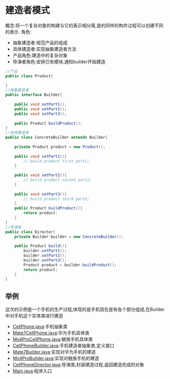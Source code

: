 # 建造者模式
概念:将一个复杂对象的构建与它的表示相分离,是的同样的构件过程可以创建不同的表示.
角色:
  - 抽象建造者:规范产品的组成
  - 具体建造者:实现抽象建造者方法
  - 产品角色:建造中的复杂对象
  - 导演者角色:安排已有模块,通知builder开始建造
 
```java
//产品
public class Product{
	
}	
//抽象建造者
public interface Builder{
	
	public void setPart1();
	public void setPart2();
	public void setPart3();
	
	public Product buildProduct();
}
//具体建造者
public class ConcreteBuilder extends Builder{
	
	private Product product = new Product();
	
	public void setPart1(){
		// build product first part1;
	}
	
	public void setPart2(){
		// build product second part2;
	}
	
	public void setPart3(){
		// build product third part3;
	}
	public Product buildProduct(){
		return product;
	}
}
//导演类
public class Director{
	private Builder builder = new ConcreteBuilder();
	
	public Product build(){
		builder.setPart1();
		builder.setPart2();
		builder.setPart3();
		Product product = builder.buildProduct();
		return product;
	}
}
```

## 举例
这次的示例是一个手机的生产过程,体现的是手机现在是有各个部分组成,在Builder中对手机这个实体类进行建造

- [CellPhone.java](./CellPhone.java):手机抽象类
- [Mate7CellPhone.java](./Mate7CellPhone.java):华为手机具体类
- [Mx4ProCellPhone.java](./Mx4ProCellPhone.java):魅族手机具体类
- [CellPhoneBuilder.java](./CellPhoneBuilder.java):手机建造者抽象类,定义接口
- [Mate7Builder.java](./Mate7Builder.java):实现对华为手机的建造
- [Mx4ProBuilder.java](./Mx4ProBuilder.java):实现对魅族手机的建造
- [CellPhoneDirector.java](./CellPhoneDirector.java):导演类,封装建造过程,返回建造完成的对象
- [Main.java](./Main.java):程序入口
	
	
	
	
	
	
	
	
	
	
	
	